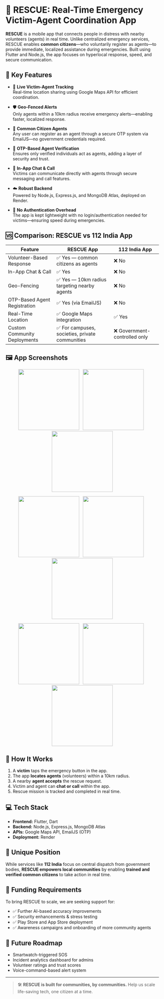 # 🚨 RESCUE: Real-Time Emergency Victim-Agent Coordination App

**RESCUE** is a mobile app that connects people in distress with nearby volunteers (agents) in real time. Unlike centralized emergency services, RESCUE enables **common citizens**—who voluntarily register as agents—to provide immediate, localized assistance during emergencies. Built using Flutter and Node.js, the app focuses on hyperlocal response, speed, and secure communication.

## 🧩 Key Features

- 📍 **Live Victim-Agent Tracking**  
  Real-time location sharing using Google Maps API for efficient coordination.

- 🛡️ **Geo-Fenced Alerts**  
  Only agents within a 10km radius receive emergency alerts—enabling faster, localized response.

- 👥 **Common Citizen Agents**  
  Any user can register as an agent through a secure OTP system via EmailJS—no government credentials required.

- 🔐 **OTP-Based Agent Verification**  
  Ensures only verified individuals act as agents, adding a layer of security and trust.

- 💬 **In-App Chat & Call**  
  Victims can communicate directly with agents through secure messaging and call features.

- ☁️ **Robust Backend**  
  Powered by Node.js, Express.js, and MongoDB Atlas, deployed on Render.

- 🔄 **No Authentication Overhead**  
  The app is kept lightweight with no login/authentication needed for victims—ensuring speed during emergencies.

## 🆚 Comparison: RESCUE vs 112 India App

| Feature                         | RESCUE App                                                | 112 India App                      |
|---------------------------------|------------------------------------------------------------|------------------------------------|
| Volunteer-Based Response        | ✅ Yes — common citizens as agents                         | ❌ No                              |
| In-App Chat & Call              | ✅ Yes                                                     | ❌ No                              |
| Geo-Fencing                     | ✅ Yes — 10km radius targeting nearby agents               | ❌ No                              |
| OTP-Based Agent Registration    | ✅ Yes (via EmailJS)                                       | ❌ No                              |
| Real-Time Location              | ✅ Google Maps integration                                 | ✅ Yes                             |
| Custom Community Deployments    | ✅ For campuses, societies, private communities            | ❌ Government-controlled only      |

## 🖼️ App Screenshots

<p align="center">
  <img src="assets/r1.png" width="200">&nbsp;&nbsp;
  <img src="assets/r2.png" width="200">&nbsp;&nbsp;
  <img src="assets/r3.png" width="200">
</p>
<p align="center">
  <img src="assets/r4.png" width="200">&nbsp;&nbsp;
  <img src="assets/r5.png" width="200">&nbsp;&nbsp;
  <img src="assets/r6.png" width="200">
</p>
<p align="center">
  <img src="assets/r7.png" width="200">&nbsp;&nbsp;
  <img src="assets/r8.png" width="200">&nbsp;&nbsp;
  <img src="assets/r9.png" width="200">
</p>

## 🚀 How It Works

1. A **victim** taps the emergency button in the app.
2. The app **locates agents** (volunteers) within a 10km radius.
3. A nearby **agent accepts** the rescue request.
4. Victim and agent can **chat or call** within the app.
5. Rescue mission is tracked and completed in real time.

## 💻 Tech Stack

- **Frontend:** Flutter, Dart
- **Backend:** Node.js, Express.js, MongoDB Atlas
- **APIs:** Google Maps API, EmailJS (OTP)
- **Deployment:** Render

## 📌 Unique Position

While services like **112 India** focus on central dispatch from government bodies, **RESCUE empowers local communities** by enabling **trained and verified common citizens** to take action in real time.

## 💸 Funding Requirements

To bring RESCUE to scale, we are seeking support for:
- ✅ Further AI-based accuracy improvements
- ✅ Security enhancements & stress testing
- ✅ Play Store and App Store deployment
- ✅ Awareness campaigns and onboarding of more community agents

## 🧠 Future Roadmap

- Smartwatch-triggered SOS
- Incident analytics dashboard for admins
- Volunteer ratings and trust scores
- Voice-command-based alert system
---

> 🛠️ **RESCUE is built for communities, by communities.** Help us scale life-saving tech, one citizen at a time.
